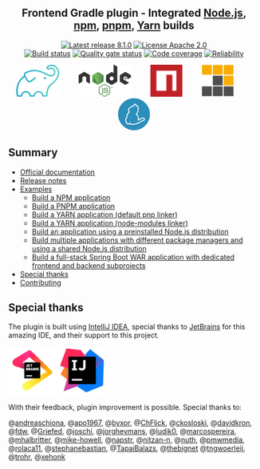 <h2 align="center">Frontend Gradle plugin - Integrated <a href="https://nodejs.org/" title="Node.js">Node.js</a>,
<a href="https://www.npmjs.com/" title="npm">npm</a>, <a href="https://pnpm.io/" title="pnpm">pnpm</a>,
<a href="https://yarnpkg.com/" title="Yarn">Yarn</a> builds</h2> 
<p align="center">
    <a href="https://github.com/siouan/frontend-gradle-plugin/releases/tag/v8.1.0"><img src="https://img.shields.io/badge/Latest%20release-8.1.0-blue.svg" alt="Latest release 8.1.0"/></a>
    <a href="https://opensource.org/licenses/Apache-2.0"><img src="https://img.shields.io/badge/License-Apache%202.0-green.svg" alt="License Apache 2.0"/></a>
    <br/>
    <a href="https://github.com/siouan/frontend-gradle-plugin/actions/workflows/build.yml"><img src="https://github.com/siouan/frontend-gradle-plugin/actions/workflows/build.yml/badge.svg?branch=7.0-jdk17" alt="Build status"/></a>
    <a href="https://sonarcloud.io/project/overview?id=siouan_frontend-gradle-plugin"><img src="https://sonarcloud.io/api/project_badges/measure?project=siouan_frontend-gradle-plugin&metric=alert_status" alt="Quality gate status"/></a>
    <a href="https://sonarcloud.io/summary/overall?id=siouan_frontend-gradle-plugin"><img src="https://sonarcloud.io/api/project_badges/measure?project=siouan_frontend-gradle-plugin&metric=coverage" alt="Code coverage"/></a>
    <a href="https://sonarcloud.io/summary/overall?id=siouan_frontend-gradle-plugin"><img src="https://sonarcloud.io/api/project_badges/measure?project=siouan_frontend-gradle-plugin&metric=reliability_rating" alt="Reliability"/></a>
</p>

<p align="center">
<a href="https://gradle.org/" title="Gradle"><img src="resources/gradle-icon.svg" alt="Gradle icon" height="64" /></a>
&nbsp;&nbsp;&nbsp;&nbsp;&nbsp;&nbsp;&nbsp;&nbsp;
<a href="https://nodejs.org/" title="Node.js"><img src="resources/nodejs-icon.svg" alt="Node.js icon" height="64" /></a>
&nbsp;&nbsp;&nbsp;&nbsp;&nbsp;&nbsp;&nbsp;&nbsp;
<a href="https://www.npmjs.com/" title="npm"><img src="resources/npm-icon.svg" alt="npm icon" height="64" /></a>
&nbsp;&nbsp;&nbsp;&nbsp;&nbsp;&nbsp;&nbsp;&nbsp;
<a href="https://pnpm.io/" title="pnpm"><img src="resources/pnpm-icon.svg" alt="pnpm icon" height="64" /></a>
&nbsp;&nbsp;&nbsp;&nbsp;&nbsp;&nbsp;&nbsp;&nbsp;
<a href="https://yarnpkg.com/" title="Yarn"><img src="resources/yarn-icon.svg" alt="Yarn icon" height="64" /></a>
</p>

## Summary

- [Official documentation][official-documentation]
- [Release notes][release-notes]
- [Examples][examples]
    - [Build a NPM application][example-npm-application]
    - [Build a PNPM application][example-pnpm-application]
    - [Build a YARN application (default pnp linker)][example-yarn-application-pnp-linker]
    - [Build a YARN application (node-modules linker)][example-yarn-application-node-modules-linker]
    - [Build an application using a preinstalled Node.js distribution][example-application-with-preinstalled-nodejs-distribution]
    - [Build multiple applications with different package managers and using a shared Node.js distribution][example-multiple-package-managers-with-shared-nodejs-distribution]
    - [Build a full-stack Spring Boot WAR application with dedicated frontend and backend subprojects][example-fullstack-war-application]
- [Special thanks](#special-thanks)
- [Contributing][contributing]

## Special thanks

The plugin is built using [IntelliJ IDEA][intellij-idea], special thanks to [JetBrains][jetbrains] for this amazing
IDE, and their support to this project.

<a href="https://www.jetbrains.com/" title="JetBrains"><img src="resources/jetbrains-logo.svg" alt="JetBrains logo" height="96" /></a>
<a href="https://www.jetbrains.com/idea/" title="IntelliJ IDEA"><img src="resources/intellij-idea-icon.svg" alt="IntelliJ IDEA icon" height="96" /></a>

With their feedback, plugin improvement is possible. Special thanks to:

@[andreaschiona](https://github.com/andreaschiona),
@[apo1967](https://github.com/apo1967),
@[byxor](https://github.com/byxor),
@[ChFlick](https://github.com/ChFlick),
@[ckosloski](https://github.com/ckosloski),
@[davidkron](https://github.com/davidkron),
@[fdw](https://github.com/fdw),
@[Griefed](https://github.com/Griefed),
@[joschi](https://github.com/joschi),
@[jorgheymans](https://github.com/jorgheymans),
@[ludik0](https://github.com/ludik0),
@[marcospereira](https://github.com/marcospereira),
@[mhalbritter](https://github.com/mhalbritter),
@[mike-howell](https://github.com/mike-howell),
@[napstr](https://github.com/napstr),
@[nitzan-n](https://github.com/nitzan-n),
@[nuth](https://github.com/nuth),
@[pmwmedia](https://github.com/pmwmedia),
@[rolaca11](https://github.com/rolaca11),
@[stephanebastian](https://github.com/stephanebastian),
@[TapaiBalazs](https://github.com/TapaiBalazs),
@[thebignet](https://github.com/thebignet)
@[tngwoerleij](https://github.com/tngwoerleij),
@[trohr](https://github.com/trohr),
@[xehonk](https://github.com/xehonk)

[contributing]: <CONTRIBUTING.md> (Contributing to this project)
[example-fullstack-war-application]: <examples/fullstack-war-application> (Build a full-stack Spring Boot WAR application with dedicated frontend and backend subprojects)
[example-multiple-package-managers-with-shared-nodejs-distribution]: <examples/multiple-package-managers-with-shared-nodejs-distribution> (Build multiple applications with different package managers and using a shared Node.js distribution)
[example-npm-application]: <examples/npm-application> (Build a NPM application)
[example-pnpm-application]: <examples/pnpm-application> (Build a PNPM application)
[example-yarn-application-pnp-linker]: <examples/yarn-application-with-pnp-linker> (Build a YARN application with default pnp linker)
[example-yarn-application-node-modules-linker]: <examples/yarn-application-with-node-modules-linker> (Build a YARN application with node-modules linker)
[example-application-with-preinstalled-nodejs-distribution]: <examples/application-with-preinstalled-nodejs-distribution> (Build an application using a preinstalled Node.js distribution)
[examples]: <examples> (Examples)
[official-documentation]: <https://siouan.github.io/frontend-gradle-plugin/> (Official documentation of the Frontend Gradle plugin for node, npm, pnpm, yarn)
[intellij-idea]: <https://www.jetbrains.com/idea/> (IntelliJ IDEA)
[jetbrains]: <https://www.jetbrains.com/> (JetBrains)
[release-notes]: <https://github.com/siouan/frontend-gradle-plugin/releases> (Release notes)
